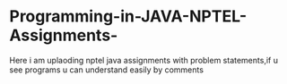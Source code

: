 # Programming-in-JAVA-NPTEL-Assignments-
Here i am uplaoding  nptel java assignments with problem statements,if u see programs u can understand easily by comments
